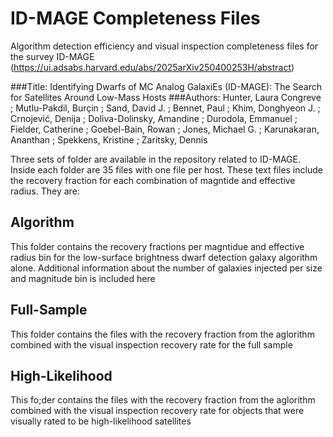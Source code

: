 # ID-MAGE Completeness Files
Algorithm detection efficiency and visual inspection completeness files for the survey ID-MAGE (https://ui.adsabs.harvard.edu/abs/2025arXiv250400253H/abstract)

###Title:  Identifying Dwarfs of MC Analog GalaxiEs (ID-MAGE): The Search for Satellites Around Low-Mass Hosts 
###Authors:  Hunter, Laura Congreve ; Mutlu-Pakdil, Burçin ; Sand, David J. ; Bennet, Paul ; Khim, Donghyeon J. ; Crnojević, Denija ; Doliva-Dolinsky, Amandine ; Durodola, Emmanuel ; Fielder, Catherine ; Goebel-Bain, Rowan ; Jones, Michael G. ; Karunakaran, Ananthan ; Spekkens, Kristine ; Zaritsky, Dennis 

Three sets of folder are available in the repository related to ID-MAGE.  Inside each folder are 35 files with one file per host.  These text files include the recovery fraction for each combination of magntide and effective radius.  They are: 
  ## Algorithm
This folder contains the recovery fractions per magntidue and effective radius bin for the low-surface brightness dwarf detection galaxy algorithm alone.
Additional information about the number of galaxies injected per size and magnitude bin is included here

  ## Full-Sample
This folder contains the files with the recovery fraction from the aglorithm combined with the visual inspection recovery rate for the full sample

  ## High-Likelihood
This fo;der contains the files with the recovery fraction from the aglorithm combined with the visual inspection recovery rate for objects that were visually rated to be high-likelihood satellites
